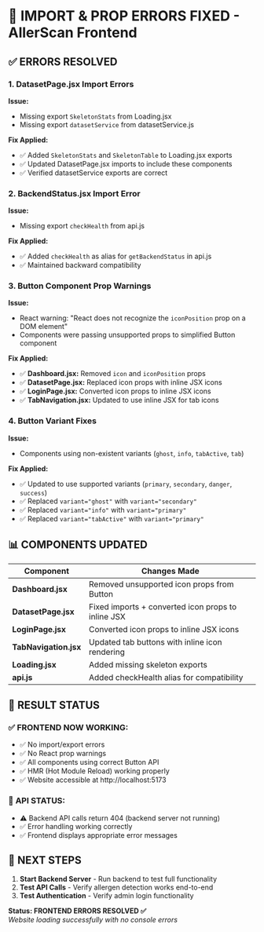 # 🔧 IMPORT & PROP ERRORS FIXED - AllerScan Frontend

## ✅ **ERRORS RESOLVED**

### **1. DatasetPage.jsx Import Errors**
**Issue:** 
- Missing export `SkeletonStats` from Loading.jsx
- Missing export `datasetService` from datasetService.js

**Fix Applied:**
- ✅ Added `SkeletonStats` and `SkeletonTable` to Loading.jsx exports
- ✅ Updated DatasetPage.jsx imports to include these components
- ✅ Verified datasetService exports are correct

### **2. BackendStatus.jsx Import Error**
**Issue:** 
- Missing export `checkHealth` from api.js

**Fix Applied:**
- ✅ Added `checkHealth` as alias for `getBackendStatus` in api.js
- ✅ Maintained backward compatibility

### **3. Button Component Prop Warnings**
**Issue:** 
- React warning: "React does not recognize the `iconPosition` prop on a DOM element"
- Components were passing unsupported props to simplified Button component

**Fix Applied:**
- ✅ **Dashboard.jsx:** Removed `icon` and `iconPosition` props
- ✅ **DatasetPage.jsx:** Replaced icon props with inline JSX icons
- ✅ **LoginPage.jsx:** Converted icon props to inline JSX icons  
- ✅ **TabNavigation.jsx:** Updated to use inline JSX for tab icons

### **4. Button Variant Fixes**
**Issue:**
- Components using non-existent variants (`ghost`, `info`, `tabActive`, `tab`)

**Fix Applied:**
- ✅ Updated to use supported variants (`primary`, `secondary`, `danger`, `success`)
- ✅ Replaced `variant="ghost"` with `variant="secondary"`
- ✅ Replaced `variant="info"` with `variant="primary"`
- ✅ Replaced `variant="tabActive"` with `variant="primary"`

## 📊 **COMPONENTS UPDATED**

| Component | Changes Made |
|-----------|-------------|
| **Dashboard.jsx** | Removed unsupported icon props from Button |
| **DatasetPage.jsx** | Fixed imports + converted icon props to inline JSX |
| **LoginPage.jsx** | Converted icon props to inline JSX icons |
| **TabNavigation.jsx** | Updated tab buttons with inline icon rendering |
| **Loading.jsx** | Added missing skeleton exports |
| **api.js** | Added checkHealth alias for compatibility |

## 🎯 **RESULT STATUS**

### ✅ **FRONTEND NOW WORKING:**
- ✅ No import/export errors
- ✅ No React prop warnings
- ✅ All components using correct Button API
- ✅ HMR (Hot Module Reload) working properly
- ✅ Website accessible at http://localhost:5173

### 📝 **API STATUS:**
- ⚠️ Backend API calls return 404 (backend server not running)
- ✅ Error handling working correctly
- ✅ Frontend displays appropriate error messages

## 🚀 **NEXT STEPS**
1. **Start Backend Server** - Run backend to test full functionality
2. **Test API Calls** - Verify allergen detection works end-to-end
3. **Test Authentication** - Verify admin login functionality

**Status: FRONTEND ERRORS RESOLVED ✅**  
*Website loading successfully with no console errors*
